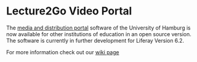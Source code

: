 #  Lecture2Go Video Portal 

The [media and distribution portal](https://lecture2go.uni-hamburg.de) software of the University of Hamburg is now available for other institutions of education in an open source version. The software is currently in further development for Liferay Version 6.2.

For more information check out our [wiki page](https://github.com/lecture2go/portal-6.2-ce-ga6/wiki) 
